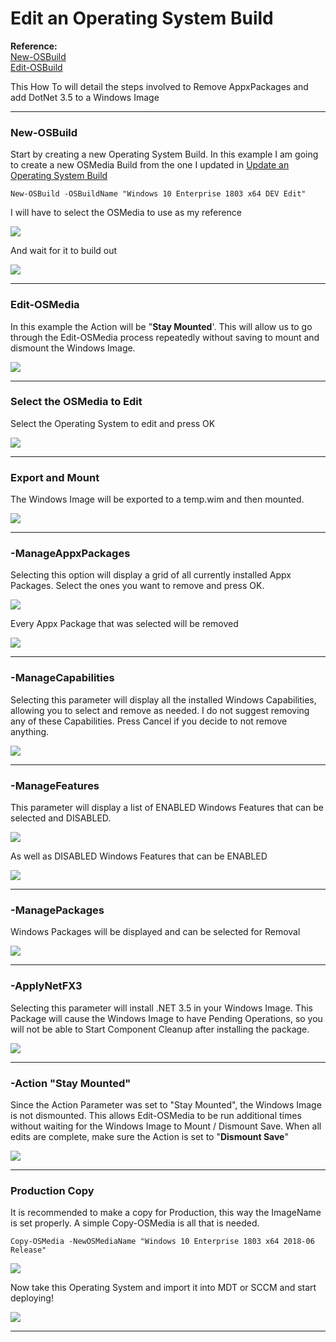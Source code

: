 # Edit an Operating System Build

**Reference:**  
[New-OSBuild](/osmedia/reference/new-osbuild.md)  
[Edit-OSBuild](/osmedia/reference/edit-osbuild.md)

This How To will detail the steps involved to Remove AppxPackages and add DotNet 3.5 to a Windows Image

---

### New-OSBuild

Start by creating a new Operating System Build.  In this example I am going to create a new OSMedia Build from the one I updated in [Update an Operating System Build](/osmedia/how-to/update-an-operating-system-build.md)

```
New-OSBuild -OSBuildName "Windows 10 Enterprise 1803 x64 DEV Edit"
```

I will have to select the OSMedia to use as my reference

![](/assets/2018-06-26_13-17-59.png)

And wait for it to build out

![](/assets/2018-06-26_13-22-17.png)

---

### Edit-OSMedia

In this example the Action will be "**Stay Mounted**'.  This will allow us to go through the Edit-OSMedia process repeatedly without saving to mount and dismount the Windows Image.

![](/assets/2018-06-24_14-48-14.png)

---

### Select the OSMedia to Edit

Select the Operating System to edit and press OK

![](/assets/2018-06-24_14-50-11.png)

---

### Export and Mount

The Windows Image will be exported to a temp.wim and then mounted.

![](/assets/2018-06-24_14-52-34.png)

---

### -ManageAppxPackages

Selecting this option will display a grid of all currently installed Appx Packages.  Select the ones you want to remove and press OK.

![](/assets/2018-06-24_17-00-15.png)

Every Appx Package that was selected will be removed

![](/assets/2018-06-24_17-02-46.png)

---

### -ManageCapabilities

Selecting this parameter will display all the installed Windows Capabilities, allowing you to select and remove as needed.  I do not suggest removing any of these Capabilities.  Press Cancel if you decide to not remove anything.

![](/assets/2018-06-24_17-03-44.png)

---

### -ManageFeatures

This parameter will display a list of ENABLED Windows Features that can be selected and DISABLED.

![](/assets/2018-06-24_17-14-09.png)

As well as DISABLED Windows Features that can be ENABLED

![](/assets/2018-06-24_17-14-59.png)

---

### -ManagePackages

Windows Packages will be displayed and can be selected for Removal

![](/assets/2018-06-24_17-16-55.png)

---

### -ApplyNetFX3

Selecting this parameter will install .NET 3.5 in your Windows Image.  This Package will cause the Windows Image to have Pending Operations, so you will not be able to Start Component Cleanup after installing the package.

![](/assets/2018-06-24_17-21-45.png)

---

### -Action "Stay Mounted"

Since the Action Parameter was set to "Stay Mounted", the Windows Image is not dismounted.  This allows Edit-OSMedia to be run additional times without waiting for the Windows Image to Mount / Dismount Save.  When all edits are complete, make sure the Action is set to "**Dismount Save**"

![](/assets/2018-06-24_17-24-34.png)

---

### Production Copy

It is recommended to make a copy for Production, this way the ImageName is set properly.  A simple Copy-OSMedia is all that is needed.

```
Copy-OSMedia -NewOSMediaName "Windows 10 Enterprise 1803 x64 2018-06 Release"
```

![](/assets/2018-06-24_22-30-18.png)

Now take this Operating System and import it into MDT or SCCM and start deploying!

![](/assets/2018-06-24_22-31-35.png)

---



